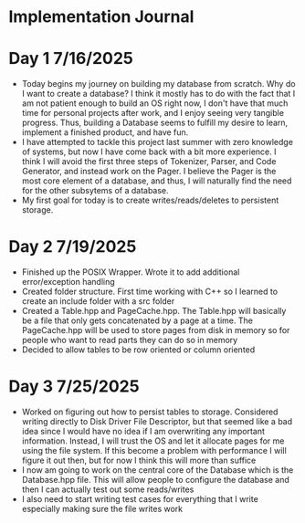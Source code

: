 # Implementation Journal

# Day 1 7/16/2025
- Today begins my journey on building my database from scratch. Why do I want to create a database? I think it mostly has to do with the fact that I am not patient enough to build an OS right now, I don't have that much time for personal projects after work, and I enjoy seeing very tangible progress. Thus, building a Database seems to fulfill my desire to learn, implement a finished product, and have fun.
- I have attempted to tackle this project last summer with zero knowledge of systems, but now I have come back with a bit more experience. I think I will avoid the first three steps of Tokenizer, Parser, and Code Generator, and instead work on the Pager. I believe the Pager is the most core element of a database, and thus, I will naturally find the need for the other subsytems of a database.
- My first goal for today is to create writes/reads/deletes to persistent storage.

# Day 2 7/19/2025
- Finished up the POSIX Wrapper. Wrote it to add additional error/exception handling
- Created folder structure. First time working with C++ so I learned to create an include folder with a src folder
- Created a Table.hpp and PageCache.hpp. The Table.hpp will basically be a file that only gets concatenated by a page at a time. The PageCache.hpp will be used to store pages from disk in memory so for people who want to read parts they can do so in memory
- Decided to allow tables to be row oriented or column oriented

# Day 3 7/25/2025
- Worked on figuring out how to persist tables to storage. Considered writing directly to Disk Driver File Descriptor, but that seemed like a bad idea since I would have no idea if I am overwriting any important information. Instead, I will trust the OS and let it allocate pages for me using the file system. If this become a problem with performance I will figure it out then, but for now I think this will more than suffice
- I now am going to work on the central core of the Database which is the Database.hpp file. This will allow people to configure the database and then I can actually test out some reads/writes
- I also need to start writing test cases for everything that I write especially making sure the file writes work
